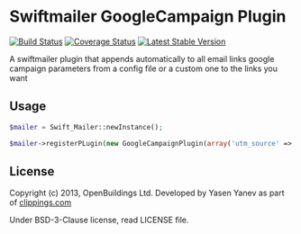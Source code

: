 # Swiftmailer GoogleCampaign Plugin 

[![Build Status](https://travis-ci.org/OpenBuildings/swiftmailer-google-campaign.png?branch=master)](https://travis-ci.org/OpenBuildings/swiftmailer-google-campaign)
[![Coverage Status](https://coveralls.io/repos/OpenBuildings/swiftmailer-google-campaign/badge.png?branch=master)](https://coveralls.io/r/OpenBuildings/swiftmailer-google-campaign?branch=master)
[![Latest Stable Version](https://poser.pugx.org/openbuildings/swiftmailer-google-campaign/v/stable.png)](https://packagist.org/packages/openbuildings/swiftmailer-google-campaign)

A swiftmailer plugin that appends automatically to all email links google campaign parameters from a config file or a custom one to the links you want

## Usage

```php
$mailer = Swift_Mailer::newInstance();

$mailer->registerPLugin(new GoogleCampaignPlugin(array('utm_source' => 'source', 'utm_campaign' => 'email', 'utm_medium' => 'email'));
```


## License

Copyright (c) 2013, OpenBuildings Ltd. Developed by Yasen Yanev as part of [clippings.com](http://clippings.com)

Under BSD-3-Clause license, read LICENSE file.